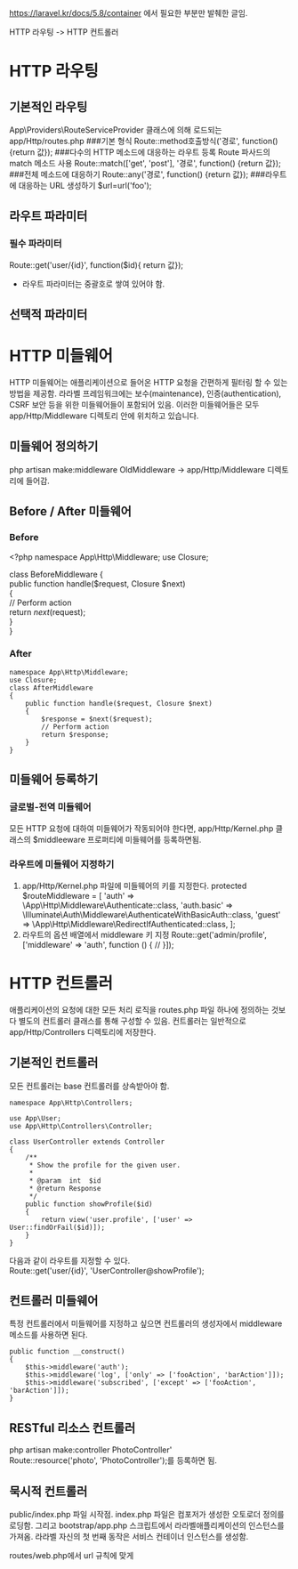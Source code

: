 https://laravel.kr/docs/5.8/container 에서 필요한 부분만 발췌한 글임.

HTTP 라우팅
-> HTTP 컨트롤러

# HTTP 라우팅
## 기본적인 라우팅
App\Providers\RouteServiceProvider 클래스에 의해 로드되는 app/Http/routes.php
###기본 형식 
Route::method호출방식('경로', function() {return 값});
###다수의 HTTP 메소드에 대응하는 라우트 등록 Route 파사드의 match 메소드 사용
Route::match(['get', 'post'], '경로', function() {return 값});
###전체 메소드에 대응하기
Route::any('경로', function() {return 값});
###라우트에 대응하는 URL 생성하기 
$url=url('foo');

## 라우트 파라미터
### 필수 파라미터
Route::get('user/{id}', function($id){ return 값});
* 라우트 파라미터는 중괄호로 쌓여 있어야 함.
## 선택적 파라미터

# HTTP 미들웨어 
HTTP 미들웨어는 애플리케이션으로 들어온 HTTP 요청을 간편하게 필터링 할 수 있는 방법을 제공함.
라라벨 프레임워크에는 보수(maintenance), 인증(authentication), CSRF 보안 등을 위한 미들웨어들이 포함되어 있음. 이러한 미들웨어들은 모두 app/Http/Middleware 디렉토리 안에 위치하고 있습니다.

## 미들웨어 정의하기
php artisan make:middleware OldMiddleware
-> app/Http/Middleware 디렉토리에 들어감.

## Before / After 미들웨어   
### Before  
\<\?php
namespace App\Http\Middleware;
use Closure;

class BeforeMiddleware
{  
    public function handle($request, Closure $next)  
    {  
        // Perform action  
        return $next($request);  
    }  
}  

### After
```<?php
namespace App\Http\Middleware;  
use Closure;
class AfterMiddleware  
{  
    public function handle($request, Closure $next)  
    {  
        $response = $next($request);  
        // Perform action  
        return $response;  
    }  
}
```

## 미들웨어 등록하기
### 글로벌-전역 미들웨어 
모든 HTTP 요청에 대하여 미들웨어가 작동되어야 한다면, app/Http/Kernel.php 클래스의 $middleeware 프로퍼티에 미들웨어를 등록하면됨.

### 라우트에 미들웨어 지정하기
1. app/Http/Kernel.php 파일에 미들웨어의 키를 지정한다. 
protected $routeMiddleware = [
    'auth' => \App\Http\Middleware\Authenticate::class,
    'auth.basic' => \Illuminate\Auth\Middleware\AuthenticateWithBasicAuth::class,
    'guest' => \App\Http\Middleware\RedirectIfAuthenticated::class,
];
2. 라우트의 옵션 배열에서 middleware 키 지정
Route::get('admin/profile', ['middleware' => 'auth', function () {
    //
}]);

# HTTP 컨트롤러
애플리케이션의 요청에 대한 모든 처리 로직을 routes.php 파일 하나에 정의하는 것보다 별도의 컨트롤러 클래스를 통해 구성할 수 있음.
컨트롤러는 일반적으로 app/Http/Controllers 디렉토리에 저장한다.

## 기본적인 컨트롤러  
모든 컨트롤러는 base 컨트롤러를 상속받아야 함.  
```<?php  
namespace App\Http\Controllers;  

use App\User;  
use App\Http\Controllers\Controller;  

class UserController extends Controller  
{  
    /**  
     * Show the profile for the given user.  
     *  
     * @param  int  $id  
     * @return Response  
     */  
    public function showProfile($id)  
    {  
        return view('user.profile', ['user' => User::findOrFail($id)]);  
    }  
}
```
다음과 같이 라우트를 지정할 수 있다.  
Route::get('user/{id}', 'UserController@showProfile');  

## 컨트롤러 미들웨어  
특정 컨트롤러에서 미들웨어를 지정하고 싶으면 컨트롤러의 생성자에서 middleware 메소드를 사용하면 된다.  
```
public function __construct()   
{  
    $this->middleware('auth');  
    $this->middleware('log', ['only' => ['fooAction', 'barAction']]);  
    $this->middleware('subscribed', ['except' => ['fooAction', 'barAction']]);  
}
```
## RESTful 리소스 컨트롤러  
php artisan make:controller PhotoController'  
Route::resource('photo', 'PhotoController');를 등록하면 됨.  
  
## 묵시적 컨트롤러  


public/index.php 파일 시작점. index.php 파일은 컴포저가 생성한 오토로더 정의를 로딩함. 
그리고 bootstrap/app.php 스크립트에서 라라벨애플리케이션의 인스턴스를 가져옴.
라라벨 자신의 첫 번째 동작은 서비스 컨테이너 인스턴스를 생성함.

routes/web.php에서 url 규칙에 맞게   
